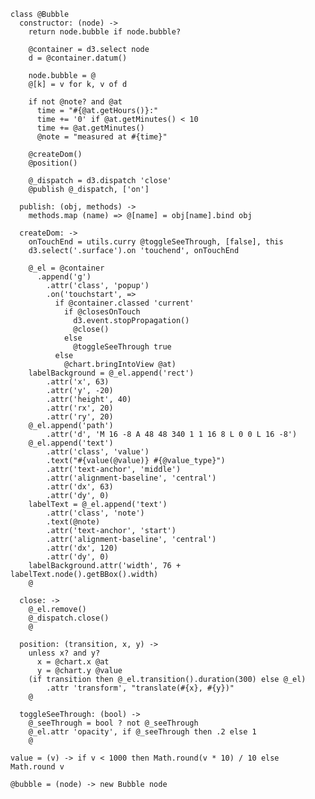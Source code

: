     class @Bubble
      constructor: (node) ->
        return node.bubble if node.bubble?

        @container = d3.select node
        d = @container.datum()

        node.bubble = @
        @[k] = v for k, v of d

        if not @note? and @at
          time = "#{@at.getHours()}:"
          time += '0' if @at.getMinutes() < 10
          time += @at.getMinutes()
          @note = "measured at #{time}"

        @createDom()
        @position()

        @_dispatch = d3.dispatch 'close'
        @publish @_dispatch, ['on']

      publish: (obj, methods) ->
        methods.map (name) => @[name] = obj[name].bind obj

      createDom: ->
        onTouchEnd = utils.curry @toggleSeeThrough, [false], this
        d3.select('.surface').on 'touchend', onTouchEnd

        @_el = @container
          .append('g')
            .attr('class', 'popup')
            .on('touchstart', =>
              if @container.classed 'current'
                if @closesOnTouch
                  d3.event.stopPropagation()
                  @close()
                else
                  @toggleSeeThrough true
              else
                @chart.bringIntoView @at)
        labelBackground = @_el.append('rect')
            .attr('x', 63)
            .attr('y', -20)
            .attr('height', 40)
            .attr('rx', 20)
            .attr('ry', 20)
        @_el.append('path')
            .attr('d', 'M 16 -8 A 48 48 340 1 1 16 8 L 0 0 L 16 -8')
        @_el.append('text')
            .attr('class', 'value')
            .text("#{value(@value)} #{@value_type}")
            .attr('text-anchor', 'middle')
            .attr('alignment-baseline', 'central')
            .attr('dx', 63)
            .attr('dy', 0)
        labelText = @_el.append('text')
            .attr('class', 'note')
            .text(@note)
            .attr('text-anchor', 'start')
            .attr('alignment-baseline', 'central')
            .attr('dx', 120)
            .attr('dy', 0)
        labelBackground.attr('width', 76 + labelText.node().getBBox().width)
        @

      close: ->
        @_el.remove()
        @_dispatch.close()
        @

      position: (transition, x, y) ->
        unless x? and y?
          x = @chart.x @at
          y = @chart.y @value
        (if transition then @_el.transition().duration(300) else @_el)
            .attr 'transform', "translate(#{x}, #{y})"
        @

      toggleSeeThrough: (bool) ->
        @_seeThrough = bool ? not @_seeThrough
        @_el.attr 'opacity', if @_seeThrough then .2 else 1
        @

    value = (v) -> if v < 1000 then Math.round(v * 10) / 10 else Math.round v

    @bubble = (node) -> new Bubble node
